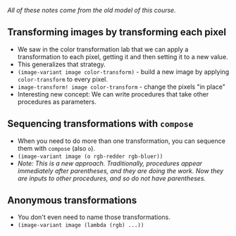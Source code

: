 _All of these notes come from the old model of this course._

Transforming images by transforming each pixel
----------------------------------------------

* We saw in the color transformation lab that we can apply a transformation to each pixel, getting it and then setting it to a new value.
* This generalizes that strategy.
* `(image-variant image color-transform)` - build a new image
  by applying `color-transform` to every pixel.
* `image-transform! image color-transform` - change the pixels "in place"
* Interesting new concept: We can write procedures that take other 
  procedures as parameters.

Sequencing transformations with `compose`
-----------------------------------------

* When you need to do more than one transformation, you can sequence them
  with `compose` (also `o`).
* `(image-variant image (o rgb-redder rgb-bluer))`
* *Note: This is a new approach.  Traditionally, procedures appear
  immediately after parentheses, and they are doing the work.  Now they
  are inputs to other procedures, and so do not have parentheses.*

Anonymous transformations
-------------------------

* You don't even need to name those transformations.
* <code>(image-variant image (lambda (rgb) ...))</code>

